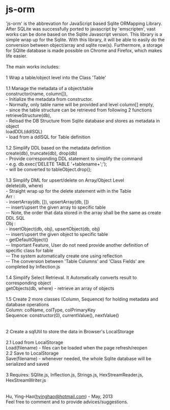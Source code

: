 js-orm
======



   'js-orm' is the abbrevation for JavaScript based Sqlite ORMapping Library. After SQLite was successfully ported to javascript by 'emscripten', vast works can be done based on the Sqlite Javascript version. This library is a simple wrap up for the Sqlite. With this library, it will be able to easily do the conversion between object/array and sqlite row(s). Furthermore, a storage for SQlite database is made possible on Chrome and Firefox, which makes life easier.<br/>
    <br/>
   The main works includes:<br/>
    <br/>
   1  Wrap a table/object level into the Class 'Table'<br/>
    <br/>
      1.1 Manage the metadata of a object/table<br/>
                constructor(name, column[]),<br/>
                  - Initialize the metadata from constructor.<br/>
                  - Normally, only table name will be provided and level column[] empty,<br/>
                  - since the table structure can be retrieved from following 2 functions<br/>
                retrieveStructure(db),<br/>
                  - Reload the DB Structure from Sqlite database and stores as metadata in object<br/>
                loadDDL(ddlSQL)<br/>
                  - load from a ddlSQL for Table definition<br/>
    <br/>
      1.2 Simplify DDL based on the metadata definition<br/>
                create(db), truncate(db), drop(db)<br/>
                  - Provide corresponding DDL statement to simplify the command<br/>
                  - e.g. db.exec('DELETE TABLE '+tablename+';'); <br/>
                  - will be converted to tableObject.drop();<br/>
    <br/>
      1.3 Simplify DML for upsert/delete on Array/Object Level<br/>
          delete(db, where)<br/>
                  - Straight wrap up for the delete statement with in the Table<br/>
          Arr : <br/>
               - insertArray(db, []), upsertArray(db, [])<br/>
                  -- insert/upsert the given array to specific table<br/>
                  -- Note, the order that data stored in the array shall be the same as create DDL SQL<br/>
          Obj : <br/>
               - insertObject(db, obj), upsertObject(db, obj)<br/>
                  -- insert/upsert the given object to specific table<br/>
               - getDefaultObject()<br/>
                  -- Important Feature, User do not need provide another definition of specific class for table<br/>
                  -- The system automatically create one using reflection<br/>
                  -- The conversion between 'Table Columns' and 'Class Fields' are completed by Inflection.js<br/>
    <br/>
      1.4 Simplify Select Retrieval. It Automatically converts result to corresponding object<br/>
                getObjects(db, where) - retrieve an array of objects<br/>
    <br/>
      1.5 Create 2 more classes (Column, Sequence) for holding metadata and database operations<br/>
                Column: colName, colType, colPrimaryKey<br/>
                Sequence: constructor(0), currentValue(), nextValue()<br/>
    <br/>
    <br/>
   2  Create a sqlUtil to store the data in Browser's LocalStorage<br/>
    <br/>
      2.1 Load from LocalStorage<br/>
          Load(filename) - files can be loaded when the page refresh/reopen<br/>
      2.2 Save to LocalStorage<br/>
          Save(filename) - whenever needed, the whole Sqlite database will be serialized and saved<br/>
    <br/>
   3  Requires: SQlite.js, Inflection.js, Strings.js, HexStreamReader.js, HexStreamWriter.js<br/>
    <br/>
    <br/>
   Hu, Ying-Hao(hyinghao@hotmail.com) - May, 2013<br/>
   Feel free to comment and to provide advices/suggestions.<br/>
    <br/>

